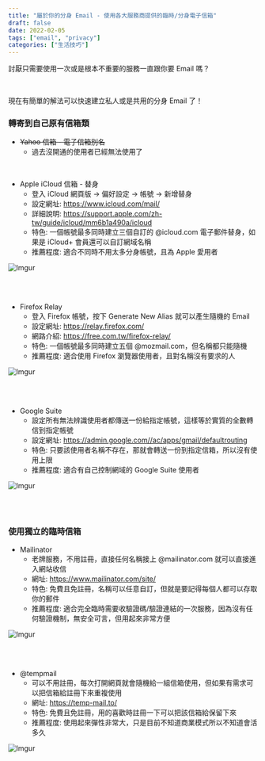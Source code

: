 ```yaml
---
title: "屬於你的分身 Email - 使用各大服務商提供的臨時/分身電子信箱"
draft: false
date: 2022-02-05
tags: ["email", "privacy"]
categories: ["生活技巧"]
---
```


討厭只需要使用一次或是根本不重要的服務一直跟你要 Email 嗎？

</br>

現在有簡單的解法可以快速建立私人或是共用的分身 Email 了！


<!--more-->

### 轉寄到自己原有信箱類

* ~~Yahoo 信箱 - 電子信箱別名~~
    * 過去沒開通的使用者已經無法使用了

</br>

* Apple iCloud 信箱 - 替身
    * 登入 iCloud 網頁版 -> 偏好設定 -> 帳號 -> 新增替身
    * 設定網址: https://www.icloud.com/mail/
    * 詳細說明: https://support.apple.com/zh-tw/guide/icloud/mm6b1a490a/icloud
    * 特色: 一個帳號最多同時建立三個自訂的 @icloud.com 電子郵件替身，如果是 iCloud+ 會員還可以自訂網域名稱
    * 推薦程度: 適合不同時不用太多分身帳號，且為 Apple 愛用者

![Imgur](https://imgur.com/HxdJaqh.png)

</br>
</br>

* Firefox Relay 
    * 登入 Firefox 帳號，按下 Generate New Alias 就可以產生隨機的 Email
    * 設定網址: https://relay.firefox.com/
    * 網路介紹: https://free.com.tw/firefox-relay/
    * 特色: 一個帳號最多同時建立五個 @mozmail.com，但名稱都只能隨機
    * 推薦程度: 適合使用 Firefox 瀏覽器使用者，且對名稱沒有要求的人

![Imgur](https://imgur.com/yLXn0f8.png)

</br>
</br>

* Google Suite
    * 設定所有無法辨識使用者都傳送一份給指定帳號，這樣等於實質的全數轉信到指定帳號
    * 設定網址: https://admin.google.com//ac/apps/gmail/defaultrouting
    * 特色: 只要該使用者名稱不存在，那就會轉送一份到指定信箱，所以沒有使用上限
    * 推薦程度: 適合有自己控制網域的 Google Suite 使用者

![Imgur](https://imgur.com/Dt1RbCq.png)

</br>
</br>

### 使用獨立的臨時信箱

* Mailinator
    * 老牌服務，不用註冊，直接任何名稱接上 @mailinator.com 就可以直接進入網站收信
    * 網址: https://www.mailinator.com/site/
    * 特色: 免費且免註冊，名稱可以任意自訂，但就是要記得每個人都可以存取你的郵件
    * 推薦程度: 適合完全臨時需要收驗證碼/驗證連結的一次服務，因為沒有任何驗證機制，無安全可言，但用起來非常方便

![Imgur](https://imgur.com/FGbQrat.png)

</br>
</br>

* @tempmail
    * 可以不用註冊，每次打開網頁就會隨機給一組信箱使用，但如果有需求可以把信箱給註冊下來重複使用
    * 網址: https://temp-mail.to/
    * 特色: 免費且免註冊，用的喜歡時註冊一下可以把該信箱給保留下來
    * 推薦程度: 使用起來彈性非常大，只是目前不知道商業模式所以不知道會活多久


![Imgur](https://imgur.com/ZRUHmnQ.png)



